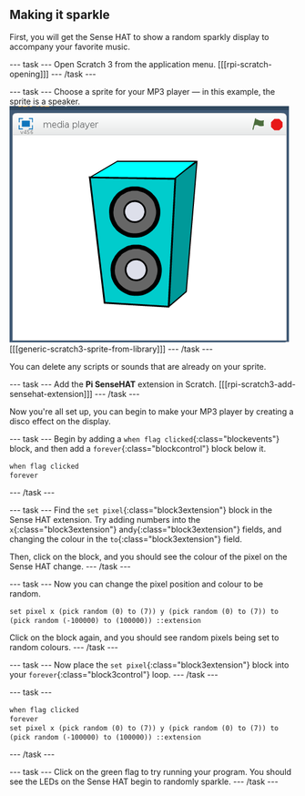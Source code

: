 ## Making it sparkle

First, you will get the Sense HAT to show a random sparkly display to accompany your favorite music.

--- task ---
Open Scratch 3 from the application menu.
[[[rpi-scratch-opening]]]
--- /task ---

--- task ---
Choose a sprite for your MP3 player — in this example, the sprite is a speaker.
![speaker](images/speaker.png)
[[[generic-scratch3-sprite-from-library]]]
--- /task ---

You can delete any scripts or sounds that are already on your sprite.

--- task ---
Add the **Pi SenseHAT** extension in Scratch.
[[[rpi-scratch3-add-sensehat-extension]]]
--- /task ---

Now you're all set up, you can begin to make your MP3 player by creating a disco effect on the display.

--- task ---
Begin by adding a `when flag clicked`{:class="blockevents"} block, and then add a `forever`{:class="blockcontrol"} block below it.
```blocks3
when flag clicked
forever
```
--- /task ---

--- task ---
Find the `set pixel`{:class="block3extension"} block in the Sense HAT extension.
Try adding numbers into the `x`{:class="block3extension"} and`y`{:class="block3extension"} fields, and changing the colour in the `to`{:class="block3extension"} field.

Then, click on the block, and you should see the colour of the pixel on the Sense HAT change.
--- /task ---

--- task ---
Now you can change the pixel position and colour to be random.

```blocks3
set pixel x (pick random (0) to (7)) y (pick random (0) to (7)) to (pick random (-100000) to (100000)) ::extension
```

Click on the block again, and you should see random pixels being set to random colours.
--- /task ---

--- task ---
Now place the `set pixel`{:class="block3extension"} block into your `forever`{:class="block3control"} loop.
--- /task ---

--- task ---
```blocks3
when flag clicked
forever
set pixel x (pick random (0) to (7)) y (pick random (0) to (7)) to (pick random (-100000) to (100000)) ::extension
```
--- /task ---

--- task ---
Click on the green flag to try running your program. You should see the LEDs on the Sense HAT begin to randomly sparkle.
--- /task ---

